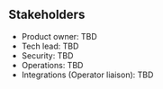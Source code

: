## Stakeholders

- Product owner: TBD
- Tech lead: TBD
- Security: TBD
- Operations: TBD
- Integrations (Operator liaison): TBD


